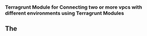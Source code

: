 ### Terragrunt Module for Connecting two or more vpcs with different environments using Terragrunt Modules 

## The 
